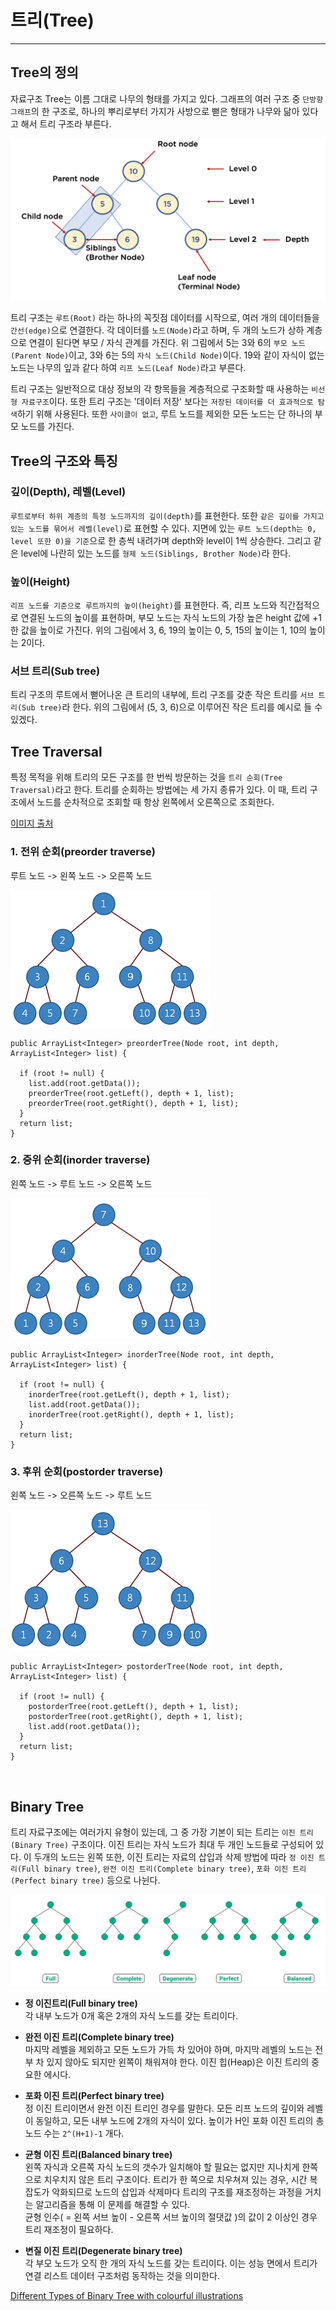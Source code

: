 # 트리(Tree)
___

## Tree의 정의
자료구조 Tree는 이름 그대로 나무의 형태를 가지고 있다. 그래프의 여러 구조 중 `단방향 그래프`의 한 구조로, 
하나의 뿌리로부터 가지가 사방으로 뻗은 형태가 나무와 닮아 있다고 해서 트리 구조라 부른다.

![](tree.png)

트리 구조는 `루트(Root)` 라는 하나의 꼭짓점 데이터를 시작으로, 여러 개의 데이터들을 `간선(edge)`으로 연결한다. 각 데이터를 `노드(Node)`라고 하며, 두 개의 노드가 상하 계층으로 연결이 된다면 부모 / 자식 관계를 가진다.
위 그림에서 5는 3와 6의 `부모 노드(Parent Node)`이고, 3와 6는 5의 `자식 노드(Child Node)`이다. 19와 같이 자식이 없는 노드는 나무의 잎과 같다 하여 `리프 노드(Leaf Node)`라고 부른다.

트리 구조는 일반적으로 대상 정보의 각 항목들을 계층적으로 구조화할 때 사용하는 `비선형 자료구조`이다. 또한 트리 구조는 '데이터 저장' 보다는 `저장된 데이터를 더 효과적으로 탐색`하기 위해 사용된다.
또한 `사이클이 없고`, 루트 노드를 제외한 모든 노드는 단 하나의 부모 노드를 가진다.

## Tree의 구조와 특징

### 깊이(Depth), 레벨(Level)
`루트로부터 하위 계층의 특정 노드까지의 깊이(depth)`를 표현한다. 또한 `같은 깊이를 가지고 있는 노드를 묶어서 레벨(level)`로 표현할 수 있다.
지면에 있는 `루트 노드(depth는 0, level 또한 0)을 기준`으로 한 층씩 내려가며 depth와 level이 1씩 상승한다. 그리고 같은 level에 나란히 있는 노드를 `형제 노드(Siblings, Brother Node)`라 한다.

### 높이(Height)
`리프 노드를 기준으로 루트까지의 높이(height)`를 표현한다. 즉, 리프 노드와 직간접적으로 연결된 노드의 높이를 표현하며, 부모 노드는 자식 노드의 가장 높은 height 값에 +1한 값을 높이로 가진다. 위의 그림에서 3, 6, 19의 높이는 0, 5, 15의 높이는 1, 10의 높이는 2이다.

### 서브 트리(Sub tree)
트리 구조의 루트에서 뻗어나온 큰 트리의 내부에, 트리 구조를 갖춘 작은 트리를 `서브 트리(Sub tree)`라 한다. 위의 그림에서 (5, 3, 6)으로 이루어진 작은 트리를 예시로 들 수 있겠다.

## Tree Traversal
특정 목적을 위해 트리의 모든 구조를 한 번씩 방문하는 것을 `트리 순회(Tree Traversal)`라고 한다.
트리를 순회하는 방법에는 세 가지 종류가 있다. 이 때, 트리 구조에서 노드를 순차적으로 조회할 때 항상 왼쪽에서 오른쪽으로 조회한다.

[이미지 출처][traverse]

[traverse]: https://www.hooni.net/xe/study/66487#prettyPhoto

### 1. 전위 순회(preorder traverse)
루트 노드 -> 왼쪽 노드 -> 오른쪽 노드

![img.png](preorderTraverse.png)

```
public ArrayList<Integer> preorderTree(Node root, int depth, ArrayList<Integer> list) {

  if (root != null) {
    list.add(root.getData());
    preorderTree(root.getLeft(), depth + 1, list);
    preorderTree(root.getRight(), depth + 1, list);
  }
  return list;
}
```
### 2. 중위 순회(inorder traverse)
왼쪽 노드 -> 루트 노드 -> 오른쪽 노드

![img.png](inorderTraverse.png)


```
public ArrayList<Integer> inorderTree(Node root, int depth, ArrayList<Integer> list) {

  if (root != null) {
    inorderTree(root.getLeft(), depth + 1, list);
    list.add(root.getData());
    inorderTree(root.getRight(), depth + 1, list);
  }
  return list;
}
```

### 3. 후위 순회(postorder traverse)
왼쪽 노드 -> 오른쪽 노드 -> 루트 노드

![img.png](postorderTraverse.png)

```
public ArrayList<Integer> postorderTree(Node root, int depth, ArrayList<Integer> list) {
  
  if (root != null) {
    postorderTree(root.getLeft(), depth + 1, list);
    postorderTree(root.getRight(), depth + 1, list);
    list.add(root.getData());
  }
  return list;
}
```

<br>

## Binary Tree
트리 자료구조에는 여러가지 유형이 있는데, 그 중 가장 기본이 되는 트리는 `이진 트리(Binary Tree)` 구조이다.
이진 트리는 자식 노드가 최대 두 개인 노드들로 구성되어 있다. 이 두개의 노드는 왼쪽 또한, 이진 트리는 자료의 삽입과 삭제 방법에 따라 `정 이진 트리(Full binary tree)`, `완전 이진 트리(Complete binary tree)`, `포화 이진 트리(Perfect binary tree)` 등으로 나뉜다.


![img_1.png](binaryTree.png)

- **정 이진트리(Full binary tree)**  
  각 내부 노드가 0개 혹은 2개의 자식 노드를 갖는 트리이다.


- **완전 이진 트리(Complete binary tree)**  
마지막 레벨을 제외하고 모든 노드가 가득 차 있어야 하며, 마지막 레벨의 노드는 전부 차 있지 않아도 되지만 왼쪽이 채워져야 한다.
이진 힙(Heap)은 이진 트리의 중요한 에시다.


- **포화 이진 트리(Perfect binary tree)**  
정 이진 트리이면서 완전 이진 트리인 경우를 말한다.
모든 리프 노드의 깊이와 레벨이 동일하고, 모든 내부 노드에 2개의 자식이 있다.
높이가 H인 포화 이진 트리의 총 노드 수는 `2^(H+1)-1` 개다.


- **균형 이진 트리(Balanced binary tree)**  
왼쪽 자식과 오른쪽 자식 노드의 갯수가 일치해야 할 필요는 없지만 지나치게 한쪽으로 치우치지 않은 트리 구조이다.
트리가 한 쪽으로 치우쳐져 있는 경우, 시간 복잡도가 악화되므로 노드의 삽입과 삭제마다 트리의 구조를 재조정하는 과정을 거치는 알고리즘을 통해 이 문제를 해결할 수 있다.  
균형 인수( = 왼쪽 서브 높이 - 오른쪽 서브 높이의 절댓값 )의 값이 2 이상인 경우 트리 재조정이 필요하다.


- **변질 이진 트리(Degenerate binary tree)**  
각 부모 노드가 오직 한 개의 자식 노드를 갖는 트리이다. 이는 성능 면에서 트리가 연결 리스트 데이터 구조처럼 동작하는 것을 의미한다.

[Different Types of Binary Tree with colourful illustrations][binarytree]

[binarytree]: https://towardsdatascience.com/5-types-of-binary-tree-with-cool-illustrations-9b335c430254

